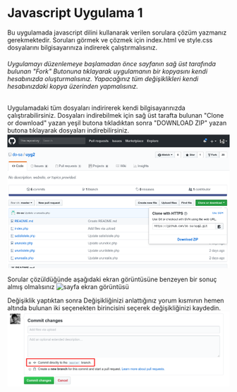# Javascript Uygulama 1

Bu uygulamada javascript dilini kullanarak verilen sorulara çözüm yazmanız gerekmektedir. Soruları görmek ve çözmek için index.html ve style.css dosyalarını bilgisayarınıza indirerek çalıştırmalısınız. 

###### Uygulamayı düzenlemeye başlamadan önce sayfanın sağ üst tarafında bulunan "Fork" Butonuna tıklayarak uygulamanın bir kopyasını kendi hesabınızda oluşturmalısınız. Yapacağınız tüm değişiklikleri kendi hesabınızdaki kopya üzerinden yapmalısınız.

Uygulamadaki tüm dosyaları indirirerek kendi bilgisayarınızda çalıştırabilirsiniz.
Dosyaları indirebilmek için sağ üst tarafta bulunan "Clone or download" yazan yeşil butona tıkladıktan sonra "DOWNLOAD ZIP" yazan butona tıklayarak dosyaları indirebilirsiniz.
![İndirme Butonu](https://github.com/sametatabasch/uygulama3/raw/master/Screenshot_20180322_202407.png)

Sorular çözüldüğünde aşağıdaki ekran görüntüsüne benzeyen bir sonuç almış olmalısınız 
![sayfa ekran görüntüsü](https://github.com/sametatabasch/javascriptUygulama1/raw/master/Screenshot_20180325_222916.png)

Değişiklik yaptıktan sonra Değişikliğinizi anlattığınız yorum kısmının hemen altında bulunan iki seçenekten birincisini seçerek değişikliğinizi kaydedin.
![Dal seçimi](https://github.com/sametatabasch/uygulama3/raw/master/Screenshot_20180322_204030.png) 
